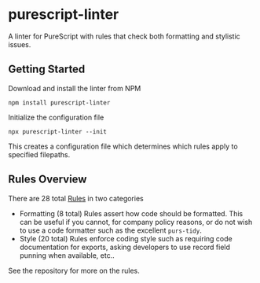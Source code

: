 # purescript-linter

A linter for PureScript with rules that check both formatting and stylistic issues.

## Getting Started

Download and install the linter from NPM

```
npm install purescript-linter
```

Initialize the configuration file

```
npx purescript-linter --init
```

This creates a configuration file which determines which rules apply to specified filepaths.

## Rules Overview

There are 28 total [Rules](Rules.md) in two categories

- Formatting (8 total) Rules assert how code should be formatted. This can be useful if you cannot, for company policy reasons, or do not wish to use a code formatter such as the excellent `purs-tidy`.
- Style (20 total) Rules enforce coding style such as requiring code documentation for exports, asking developers to use record field punning when available, etc..

See the repository for more on the rules.
